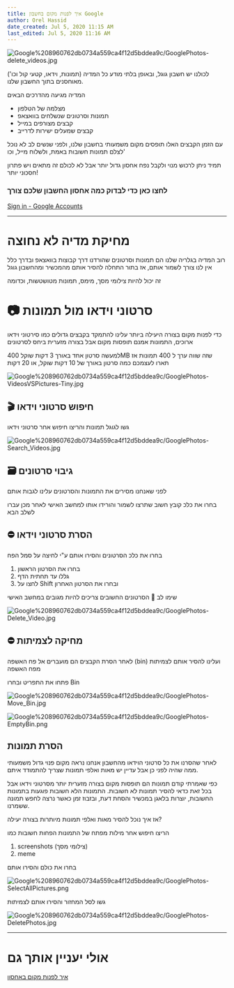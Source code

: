 ```yaml
---
title: איך לפנות מקום בחשבון Google
author: Orel Hassid
date_created: Jul 5, 2020 11:15 AM
last_edited: Jul 5, 2020 11:16 AM
---
```


![Google%208960762db0734a559ca4f12d5bddea9c/GooglePhotos-delete_videos.jpg](Google%208960762db0734a559ca4f12d5bddea9c/GooglePhotos-delete_videos.jpg)

לכולנו יש חשבון גוגל, ובאופן בלתי מודע כל המדיה (תמונות, וידאו, קטעי קול וכו') מאוחסנים בתוך החשבון שלנו.

המדיה מגיעה מהדרכים הבאים

- מצלמה של הטלפון
- תמונות וסרטונים שנשלחים בוואצאפ
- קבצים מצורפים במייל
- קבצים שמעלים ישירות לדרייב

עם הזמן הקבצים האלו תופסים מקום משמעותי בחשבון שלנו, ולפני שנשים לב לא נוכל לצלם תמונות חשובות באמת, ולשלוח מייל, וכו'

תמיד ניתן לרכוש מנוי ולקבל נפח אחסון גדול יותר אבל לא לכולם זה מתאים ויש פתרון חסכוני יותר!

### לחצו כאן כדי לבדוק כמה אחסון החשבון שלכם צורך

[Sign in - Google Accounts](https://one.google.com/storage)

---

# מחיקת מדיה לא נחוצה

רוב המדיה בגלריה שלנו הם תמונות וסרטונים שהורדנו דרך קבוצות בוואצאפ ובדרך כלל אין לנו צורך לשמור אותם, אז בתור התחלה להסיר אותם מהמכשיר ומהחשבון גוגל

זה יכול להיות צילומי מסך, מימס, תמונות מטושטשות, וכדומה

# 📷 סרטוני וידאו מול תמונות

כדי לפנות מקום בצורה היעילה ביותר עלינו להתמקד בקבצים גדולים כמו סירטוני וידאו ארוכים, התמונות אמנם תופסות מקום אבל בצורה מזערית ביחס לסרטונים

למעשה סרטון אחד באורך 3 דקות שוקל 400MB
שזה שווה ערך ל 400 תמונות
אז תארו לעצמכם כמה סרטון באורך של 10 דקות שוקל, או 20 דקות

![Google%208960762db0734a559ca4f12d5bddea9c/GooglePhotos-VideosVSPictures-Tiny.jpg](Google%208960762db0734a559ca4f12d5bddea9c/GooglePhotos-VideosVSPictures-Tiny.jpg)

## 🎬 חיפוש סרטוני וידאו

גשו לגוגל תמונות והריצו חיפוש אחר סרטוני וידאו

![Google%208960762db0734a559ca4f12d5bddea9c/GooglePhotos-Search_Videos.jpg](Google%208960762db0734a559ca4f12d5bddea9c/GooglePhotos-Search_Videos.jpg)

## 🗃️ גיבוי סרטונים

לפני שאנחנו מסירים את התמונות והסרטונים עלינו לגבות אותם

בחרו את כלכ קובץ חשוב שתרצו לשמור והורידו אותו למחשב האישי
לאחר מכן עברו לשלב הבא

## ⛔ הסרת סרטוני וידאו

בחרו את כלכ הסרטונים והסירו אותם ע"י לחיצה על סמל הפח

1. בחרו את הסרטון הראשון
2. גללו עד תחתית הדף
3. לחצו על Shift ובחרו את הסרטון האחרון

שימו לב 💟 הסרטונים החשובים צריכים להיות מגובים במחשב האישי

![Google%208960762db0734a559ca4f12d5bddea9c/GooglePhotos-Delete_Video.jpg](Google%208960762db0734a559ca4f12d5bddea9c/GooglePhotos-Delete_Video.jpg)

## ⛔ מחיקה לצמיתות

לאחר הסרת הקבצים הם מועברים אל פח האשפה (bin)
ועלינו להסיר אותם לצמיתות מפח האשפה

פתחו את התפריט ובחרו Bin

![Google%208960762db0734a559ca4f12d5bddea9c/GooglePhotos-Move_Bin.jpg](Google%208960762db0734a559ca4f12d5bddea9c/GooglePhotos-Move_Bin.jpg)

![Google%208960762db0734a559ca4f12d5bddea9c/GooglePhotos-EmptyBin.png](Google%208960762db0734a559ca4f12d5bddea9c/GooglePhotos-EmptyBin.png)

## הסרת תמונות

לאחר שהסרנו את כל סרטוני הוידאו מהחשבון אנחנו נראה מקום פנוי גדול משמעותי ממה שהיה לפני כן
אבל עדיין יש מאות ואלפי תמונות שצריך להתמודד איתם.

כפי שאמרתי קודם תמונות הם תופסות מקום בצורה מזערית יותר מסרטוני וידאו אבל בכל זאת כדאי להסיר תמונות לא חשובות.
התמונות הלא חשובות פוגעות בתמונות החשובות, יוצרות בלאגן במכשיר והסחת דעת, ובזבוז זמן כאשר נרצה לחפש תמונה ששמרנו.

אז איך נוכל להסיר מאות ואלפי תמונות מיותרות בצורה יעילה?

הריצו חיפוש אחר מילות מפתח של התמונות הפחות חשובות כמו

1. screenshots (צילומי מסך)
2. meme

בחרו את כולם והסירו אותם

![Google%208960762db0734a559ca4f12d5bddea9c/GooglePhotos-SelectAllPictures.png](Google%208960762db0734a559ca4f12d5bddea9c/GooglePhotos-SelectAllPictures.png)

גשו לסל המחזור והסירו אותם לצמיתות

![Google%208960762db0734a559ca4f12d5bddea9c/GooglePhotos-DeletePhotos.jpg](Google%208960762db0734a559ca4f12d5bddea9c/GooglePhotos-DeletePhotos.jpg)

---

# אולי יעניין אותך גם

[איך לפנות מקום באחסון](https://www.youtube.com/watch?v=XWgaYXBoTyg&t=5s)
